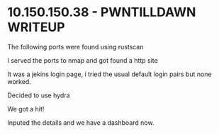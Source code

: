 # 10.150.150.38 - PWNTILLDAWN WRITEUP

The following ports were found using rustscan

I served the ports to nmap and got found a http site

It was a jekins login page, i tried the usual default login pairs but none worked.

Decided to use hydra 

We got a hit!

Inputed the details and we have a dashboard now.

